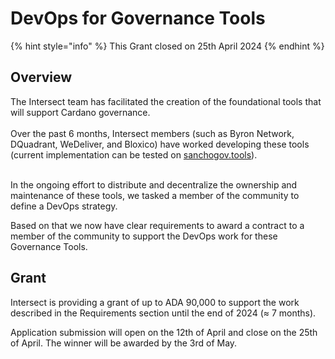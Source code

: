 # DevOps for Governance Tools

{% hint style="info" %}
This Grant closed on 25th April 2024
{% endhint %}

## Overview

The Intersect team has facilitated the creation of the foundational tools that will support Cardano governance.\
\
Over the past 6 months, Intersect members (such as Byron Network, DQuadrant, WeDeliver, and Bloxico) have worked developing these tools (current implementation can be tested on [sanchogov.tools](https://sanchogov.tools/dashboard)).

\
In the ongoing effort to distribute and decentralize the ownership and maintenance of these tools, we tasked a member of the community to define a DevOps strategy.&#x20;

Based on that we now have clear requirements to award a contract to a member of the community to support the DevOps work for these Governance Tools.

## Grant

Intersect is providing a grant of up to ADA 90,000 to support the work described in the Requirements section until the end of 2024 (≈ 7 months).

Application submission will open on the 12th of April and close on the 25th of April. The winner will be awarded by the 3rd of May.



